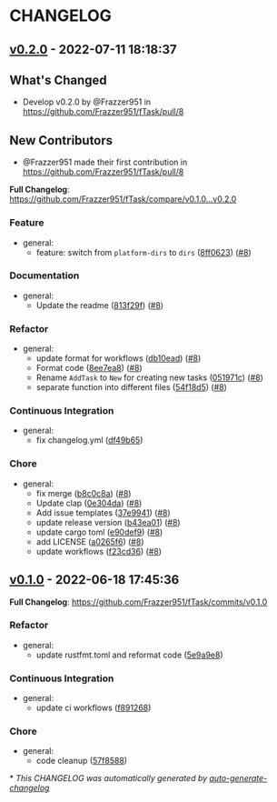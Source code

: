 # CHANGELOG

## [v0.2.0](https://github.com/Frazzer951/fTask/releases/tag/v0.2.0) - 2022-07-11 18:18:37

## What's Changed
* Develop v0.2.0 by @Frazzer951 in https://github.com/Frazzer951/fTask/pull/8

## New Contributors
* @Frazzer951 made their first contribution in https://github.com/Frazzer951/fTask/pull/8

**Full Changelog**: https://github.com/Frazzer951/fTask/compare/v0.1.0...v0.2.0

### Feature

- general:
  - feature: switch from `platform-dirs` to `dirs` ([8ff0623](https://github.com/Frazzer951/fTask/commit/8ff0623dc124727784f23486380d98847c72faa0)) ([#8](https://github.com/Frazzer951/fTask/pull/8))

### Documentation

- general:
  - Update the readme ([813f29f](https://github.com/Frazzer951/fTask/commit/813f29f1ba133643c7718f6c4dc9293eb0afefbc)) ([#8](https://github.com/Frazzer951/fTask/pull/8))

### Refactor

- general:
  - update format for workflows ([db10ead](https://github.com/Frazzer951/fTask/commit/db10ead8cce6394446f1060180322c11207b3fad)) ([#8](https://github.com/Frazzer951/fTask/pull/8))
  - Format code ([8ee7ea8](https://github.com/Frazzer951/fTask/commit/8ee7ea865311d15028866b9242752032c376dbb7)) ([#8](https://github.com/Frazzer951/fTask/pull/8))
  - Rename `AddTask` to `New` for creating new tasks ([051971c](https://github.com/Frazzer951/fTask/commit/051971c05cf36f4eaebbcf62ddcffc4654128f86)) ([#8](https://github.com/Frazzer951/fTask/pull/8))
  - separate function into different files ([54f18d5](https://github.com/Frazzer951/fTask/commit/54f18d51ea77cbf5fdc3d27a1b2855be8d395088)) ([#8](https://github.com/Frazzer951/fTask/pull/8))

### Continuous Integration

- general:
  - fix changelog.yml ([df49b65](https://github.com/Frazzer951/fTask/commit/df49b6519076db9c5fdf327847cbf0f3932c04ea))

### Chore

- general:
  - fix merge ([b8c0c8a](https://github.com/Frazzer951/fTask/commit/b8c0c8a351cdf14f45f04930e3d6315a81052951)) ([#8](https://github.com/Frazzer951/fTask/pull/8))
  - Update clap ([0e304da](https://github.com/Frazzer951/fTask/commit/0e304daa64f077cb0c14a75a57af39a4c9a9abfe)) ([#8](https://github.com/Frazzer951/fTask/pull/8))
  - Add issue templates ([37e9941](https://github.com/Frazzer951/fTask/commit/37e9941d2d1c5d61a0fd64a1f43330ef92d0181b)) ([#8](https://github.com/Frazzer951/fTask/pull/8))
  - update release version ([b43ea01](https://github.com/Frazzer951/fTask/commit/b43ea01cccce29007c04a0d63e7fcf18377f1f9c)) ([#8](https://github.com/Frazzer951/fTask/pull/8))
  - update cargo toml ([e90def9](https://github.com/Frazzer951/fTask/commit/e90def948049bf9300eaf9b33f6705cd33fb4a0d)) ([#8](https://github.com/Frazzer951/fTask/pull/8))
  - add LICENSE ([a0265f6](https://github.com/Frazzer951/fTask/commit/a0265f61ff3d241a03dd086ee81f26560699ea61)) ([#8](https://github.com/Frazzer951/fTask/pull/8))
  - update workflows ([f23cd36](https://github.com/Frazzer951/fTask/commit/f23cd36094f215c8cb27f97e8f8f8d5755c3327e)) ([#8](https://github.com/Frazzer951/fTask/pull/8))

## [v0.1.0](https://github.com/Frazzer951/fTask/releases/tag/v0.1.0) - 2022-06-18 17:45:36

**Full Changelog**: https://github.com/Frazzer951/fTask/commits/v0.1.0

### Refactor

- general:
  - update rustfmt.toml and reformat code ([5e9a9e8](https://github.com/Frazzer951/fTask/commit/5e9a9e84f23c41099f31b3247826834c2a1b6ff0))

### Continuous Integration

- general:
  - update ci workflows ([f891268](https://github.com/Frazzer951/fTask/commit/f891268276be749c5356503bf9e6bda6569abadf))

### Chore

- general:
  - code cleanup ([57f8588](https://github.com/Frazzer951/fTask/commit/57f85886176f994a2d6ca73129a2b8dd9f6e8838))

\* *This CHANGELOG was automatically generated by [auto-generate-changelog](https://github.com/BobAnkh/auto-generate-changelog)*
